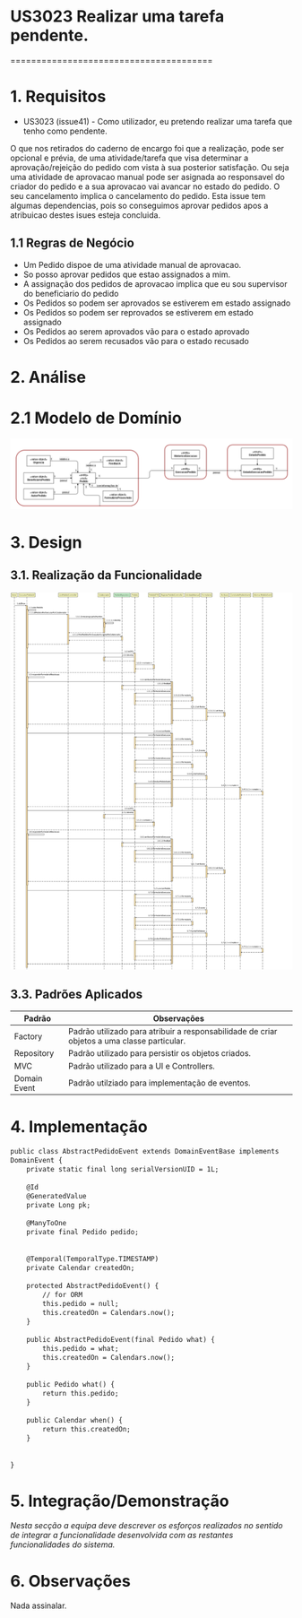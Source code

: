 # US3023 Realizar uma tarefa pendente.
=======================================


# 1. Requisitos

- US3023  (issue41) - Como utilizador, eu pretendo realizar uma tarefa que tenho como pendente.

O que nos retirados do caderno de encargo foi que a realização, pode ser opcional e prévia, de uma atividade/tarefa que visa determinar a aprovação/rejeição
do pedido com vista à sua posterior satisfação.
Ou seja uma atividade de aprovacao manual pode ser asignada ao responsavel do criador do pedido e a sua aprovacao vai avancar no estado do pedido.
O seu cancelamento implica o cancelamento do pedido.
Esta issue tem algumas dependencias, pois so conseguimos aprovar pedidos apos a atribuicao destes isues esteja concluida.

## 1.1 Regras de Negócio

* Um Pedido dispoe de uma atividade manual de aprovacao.
* So posso aprovar pedidos que estao assignados a mim.
* A assignação dos pedidos de aprovacao implica que eu sou supervisor do beneficiario do pedido
* Os Pedidos so podem ser aprovados se estiverem em estado assignado
* Os Pedidos so podem ser reprovados se estiverem em estado assignado
* Os Pedidos ao serem aprovados vão para o estado aprovado
* Os Pedidos ao serem recusados vão para o estado recusado

# 2. Análise

# 2.1 Modelo de Domínio

![US 3032 - Modelo de Domínio](MD.png)

# 3. Design

## 3.1. Realização da Funcionalidade

![US 3032 - Diagrama de Sequencia](US3032_SD.jfif)

## 3.3. Padrões Aplicados


|  **Padrão**  | **Observações**		                    |
|--------------|----------------------------------------------------|
| Factory      | Padrão utilizado para atribuir a responsabilidade de criar objetos a uma classe particular. |
| Repository   | Padrão utilizado para persistir os objetos criados.|
| MVC          | Padrão utilizado para a UI e Controllers. 	    |
| Domain Event  | Padrão utilziado para implementação de eventos. |

# 4. Implementação

```
public class AbstractPedidoEvent extends DomainEventBase implements DomainEvent {
    private static final long serialVersionUID = 1L;

    @Id
    @GeneratedValue
    private Long pk;

    @ManyToOne
    private final Pedido pedido;


    @Temporal(TemporalType.TIMESTAMP)
    private Calendar createdOn;

    protected AbstractPedidoEvent() {
        // for ORM
        this.pedido = null;
        this.createdOn = Calendars.now();
    }

    public AbstractPedidoEvent(final Pedido what) {
        this.pedido = what;
        this.createdOn = Calendars.now();
    }

    public Pedido what() {
        return this.pedido;
    }

    public Calendar when() {
        return this.createdOn;
    }


}
```

# 5. Integração/Demonstração

*Nesta secção a equipa deve descrever os esforços realizados no sentido de integrar a funcionalidade desenvolvida com as restantes funcionalidades do sistema.*

# 6. Observações

Nada assinalar.
